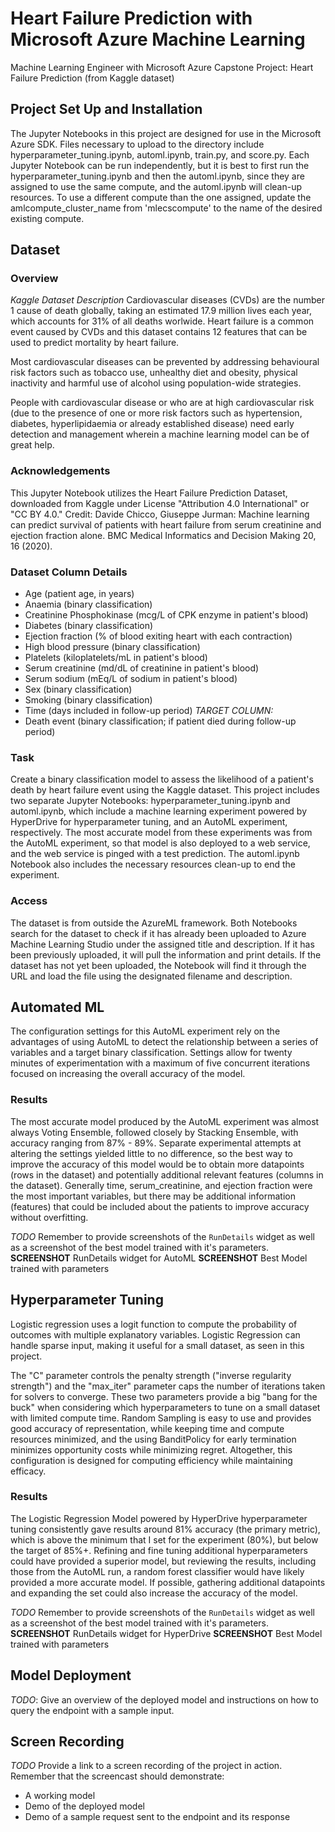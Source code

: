 # Heart Failure Prediction with Microsoft Azure Machine Learning

Machine Learning Engineer with Microsoft Azure Capstone Project: Heart Failure Prediction (from Kaggle dataset)


## Project Set Up and Installation
The Jupyter Notebooks in this project are designed for use in the Microsoft Azure SDK. Files necessary to upload to the directory include hyperparameter_tuning.ipynb, automl.ipynb, train.py, and score.py. Each Jupyter Notebook can be run independently, but it is best to first run the hyperparameter_tuning.ipynb and then the automl.ipynb, since they are assigned to use the same compute, and the automl.ipynb will clean-up resources. To use a different compute than the one assigned, update the amlcompute_cluster_name from 'mlecscompute' to the name of the desired existing compute.

## Dataset

### Overview
*Kaggle Dataset Description*
Cardiovascular diseases (CVDs) are the number 1 cause of death globally, taking an estimated 17.9 million lives each year, which accounts for 31% of all deaths worlwide. Heart failure is a common event caused by CVDs and this dataset contains 12 features that can be used to predict mortality by heart failure.

Most cardiovascular diseases can be prevented by addressing behavioural risk factors such as tobacco use, unhealthy diet and obesity, physical inactivity and harmful use of alcohol using population-wide strategies.

People with cardiovascular disease or who are at high cardiovascular risk (due to the presence of one or more risk factors such as hypertension, diabetes, hyperlipidaemia or already established disease) need early detection and management wherein a machine learning model can be of great help.

### Acknowledgements
This Jupyter Notebook utilizes the Heart Failure Prediction Dataset, downloaded from Kaggle under License "Attribution 4.0 International" or "CC BY 4.0." Credit: Davide Chicco, Giuseppe Jurman: Machine learning can predict survival of patients with heart failure from serum creatinine and ejection fraction alone. BMC Medical Informatics and Decision Making 20, 16 (2020).

### Dataset Column Details
- Age (patient age, in years)
- Anaemia (binary classification)
- Creatinine Phosphokinase (mcg/L of CPK enzyme in patient's blood)
- Diabetes (binary classification)
- Ejection fraction (% of blood exiting heart with each contraction)
- High blood pressure (binary classification)
- Platelets (kiloplatelets/mL in patient's blood)
- Serum creatinine (md/dL of creatinine in patient's blood)
- Serum sodium (mEq/L of sodium in patient's blood)
- Sex (binary classification)
- Smoking (binary classification)
- Time (days included in follow-up period)
*TARGET COLUMN:*
- Death event (binary classification; if patient died during follow-up period)

### Task
Create a binary classification model to assess the likelihood of a patient's death by heart failure event using the Kaggle dataset. This project includes two separate Jupyter Notebooks: hyperparameter_tuning.ipynb and automl.ipynb, which include a machine learning experiment powered by HyperDrive for hyperparameter tuning, and an AutoML experiment, respectively. The most accurate model from these experiments was from the AutoML experiment, so that model is also deployed to a web service, and the web service is pinged with a test prediction. The automl.ipynb Notebook also includes the necessary resources clean-up to end the experiment. 

### Access
The dataset is from outside the AzureML framework. Both Notebooks search for the dataset to check if it has already been uploaded to Azure Machine Learning Studio under the assigned title and description. If it has been previously uploaded, it will pull the information and print details. If the dataset has not yet been uploaded, the Notebook will find it through the URL and load the file using the designated filename and description. 

## Automated ML
The configuration settings for this AutoML experiment rely on the advantages of using AutoML to detect the relationship between a series of variables and a target binary classification. Settings allow for twenty minutes of experimentation with a maximum of five concurrent iterations focused on increasing the overall accuracy of the model.

### Results
The most accurate model produced by the AutoML experiment was almost always Voting Ensemble, followed closely by Stacking Ensemble, with accuracy ranging from 87% - 89%. Separate experimental attempts at altering the settings yielded little to no difference, so the best way to improve the accuracy of this model would be to obtain more datapoints (rows in the dataset) and potentially additional relevant features (columns in the dataset). Generally time, serum_creatinine, and ejection fraction were the most important variables, but there may be additional information (features) that could be included about the patients to improve accuracy without overfitting. 

*TODO* Remember to provide screenshots of the `RunDetails` widget as well as a screenshot of the best model trained with it's parameters.
**SCREENSHOT** RunDetails widget for AutoML 
**SCREENSHOT** Best Model trained with parameters

## Hyperparameter Tuning
Logistic regression uses a logit function to compute the probability of outcomes with multiple explanatory variables. Logistic Regression can handle sparse input, making it useful for a small dataset, as seen in this project.

The "C" parameter controls the penalty strength ("inverse regularity strength") and the "max_iter" parameter caps the number of iterations taken for solvers to converge. These two parameters provide a big "bang for the buck" when considering which hyperparameters to tune on a small dataset with limited compute time. Random Sampling is easy to use and provides good accuracy of representation, while keeping time and compute resources minimized, and the using BanditPolicy for early termination minimizes opportunity costs while minimizing regret. Altogether, this configuration is designed for computing efficiency while maintaining efficacy.

### Results
The Logistic Regression Model powered by HyperDrive hyperparameter tuning consistently gave results around 81% accuracy (the primary metric), which is above the minimum that I set for the experiment (80%), but below the target of 85%+. Refining and fine tuning additional hyperparameters could have provided a superior model, but reviewing the results, including those from the AutoML run, a random forest classifier would have likely provided a more accurate model. If possible, gathering additional datapoints and expanding the set could also increase the accuracy of the model. 

*TODO* Remember to provide screenshots of the `RunDetails` widget as well as a screenshot of the best model trained with it's parameters.
**SCREENSHOT** RunDetails widget for HyperDrive
**SCREENSHOT** Best Model trained with parameters

## Model Deployment
*TODO*: Give an overview of the deployed model and instructions on how to query the endpoint with a sample input.

## Screen Recording
*TODO* Provide a link to a screen recording of the project in action. Remember that the screencast should demonstrate:
- A working model
- Demo of the deployed  model
- Demo of a sample request sent to the endpoint and its response
